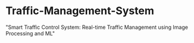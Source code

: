# Traffic-Management-System
"Smart Traffic Control System: Real-time Traffic Management using Image Processing and ML"

